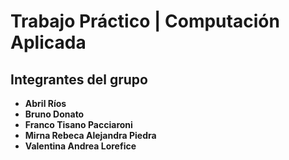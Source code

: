 # **Trabajo Práctico | Computación Aplicada**

## **Integrantes del grupo**

- **Abril Ríos**
- **Bruno Donato**
- **Franco Tisano Pacciaroni**
- **Mirna Rebeca Alejandra Piedra**
- **Valentina Andrea Lorefice**
